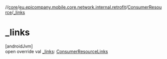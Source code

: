 //[core](../../../index.md)/[eu.epicompany.mobile.core.network.internal.retrofit](../index.md)/[ConsumerResource](index.md)/[_links](_links.md)

# _links

[androidJvm]\
open override val [_links](_links.md): [ConsumerResourceLinks](../-consumer-resource-links/index.md)
